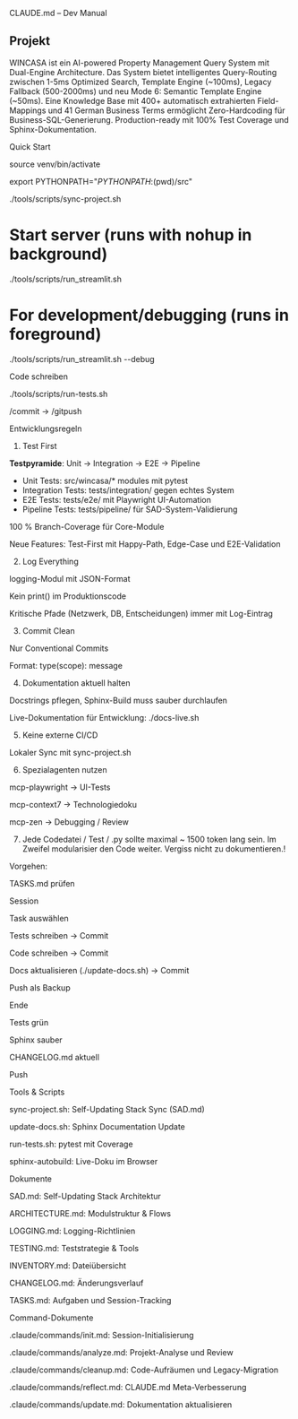 CLAUDE.md – Dev Manual

## Projekt

WINCASA ist ein AI-powered Property Management Query System mit Dual-Engine Architecture. Das System bietet intelligentes Query-Routing zwischen 1-5ms Optimized Search, Template Engine (~100ms), Legacy Fallback (500-2000ms) und neu Mode 6: Semantic Template Engine (~50ms). Eine Knowledge Base mit 400+ automatisch extrahierten Field-Mappings und 41 German Business Terms ermöglicht Zero-Hardcoding für Business-SQL-Generierung. Production-ready mit 100% Test Coverage und Sphinx-Dokumentation.

Quick Start

source venv/bin/activate

export PYTHONPATH="${PYTHONPATH}:$(pwd)/src"

./tools/scripts/sync-project.sh

# Start server (runs with nohup in background)
./tools/scripts/run_streamlit.sh

# For development/debugging (runs in foreground)
./tools/scripts/run_streamlit.sh --debug

Code schreiben

./tools/scripts/run-tests.sh

/commit → /gitpush

Entwicklungsregeln

1. Test First

**Testpyramide**: Unit → Integration → E2E → Pipeline
- Unit Tests: src/wincasa/* modules mit pytest
- Integration Tests: tests/integration/ gegen echtes System  
- E2E Tests: tests/e2e/ mit Playwright UI-Automation
- Pipeline Tests: tests/pipeline/ für SAD-System-Validierung

100 % Branch-Coverage für Core-Module

Neue Features: Test-First mit Happy-Path, Edge-Case und E2E-Validation

2. Log Everything

logging-Modul mit JSON-Format

Kein print() im Produktionscode

Kritische Pfade (Netzwerk, DB, Entscheidungen) immer mit Log-Eintrag

3. Commit Clean

Nur Conventional Commits

Format: type(scope): message

4. Dokumentation aktuell halten

Docstrings pflegen, Sphinx-Build muss sauber durchlaufen

Live-Dokumentation für Entwicklung: ./docs-live.sh

5. Keine externe CI/CD

Lokaler Sync mit sync-project.sh

6. Spezialagenten nutzen

mcp-playwright → UI-Tests

mcp-context7 → Technologiedoku

mcp-zen → Debugging / Review

7. Jede Codedatei / Test / .py sollte maximal ~ 1500 token lang sein. Im Zweifel modularisier den Code weiter. Vergiss nicht zu dokumentieren.!

Vorgehen:

TASKS.md prüfen

Session

Task auswählen

Tests schreiben → Commit

Code schreiben → Commit

Docs aktualisieren (./update-docs.sh) → Commit

Push als Backup

Ende

Tests grün

Sphinx sauber

CHANGELOG.md aktuell

Push

Tools & Scripts

sync-project.sh: Self-Updating Stack Sync (SAD.md)

update-docs.sh: Sphinx Documentation Update

run-tests.sh: pytest mit Coverage

sphinx-autobuild: Live-Doku im Browser

Dokumente

SAD.md: Self-Updating Stack Architektur

ARCHITECTURE.md: Modulstruktur & Flows

LOGGING.md: Logging-Richtlinien

TESTING.md: Teststrategie & Tools

INVENTORY.md: Dateiübersicht

CHANGELOG.md: Änderungsverlauf

TASKS.md: Aufgaben und Session-Tracking


Command-Dokumente

.claude/commands/init.md: Session-Initialisierung

.claude/commands/analyze.md: Projekt-Analyse und Review

.claude/commands/cleanup.md: Code-Aufräumen und Legacy-Migration

.claude/commands/reflect.md: CLAUDE.md Meta-Verbesserung

.claude/commands/update.md: Dokumentation aktualisieren